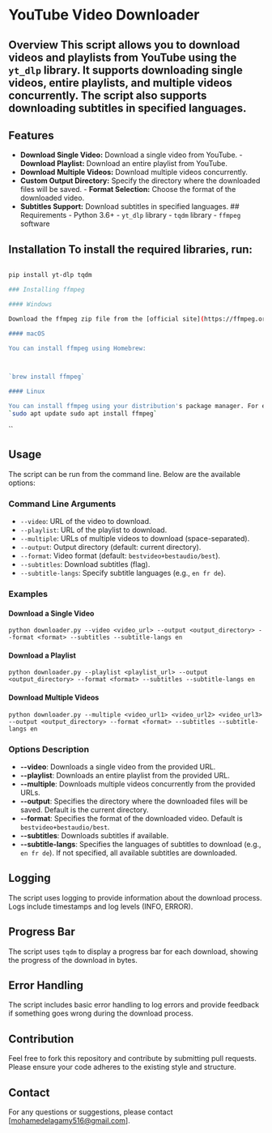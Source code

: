 # YouTube Video Downloader
## Overview This script allows you to download videos and playlists from YouTube using the `yt_dlp` library. It supports downloading single videos, entire playlists, and multiple videos concurrently. The script also supports downloading subtitles in specified languages.
## Features 
- **Download Single Video:** Download a single video from YouTube. - **Download Playlist:** Download an entire playlist from YouTube.
- **Download Multiple Videos:** Download multiple videos concurrently. 
- **Custom Output Directory:** Specify the directory where the downloaded files will be saved. - **Format Selection:** Choose the format of the downloaded video. 
- **Subtitles Support:** Download subtitles in specified languages. ## Requirements - Python 3.6+ - `yt_dlp` library - `tqdm` library - `ffmpeg` software 
## Installation To install the required libraries, run: 
```bash 

pip install yt-dlp tqdm

### Installing ffmpeg

#### Windows

Download the ffmpeg zip file from the [official site](https://ffmpeg.org/download.html), extract it, and add the `bin` folder to your system's PATH.

#### macOS

You can install ffmpeg using Homebrew:



`brew install ffmpeg`

#### Linux

You can install ffmpeg using your distribution's package manager. For example, on Ubuntu:
`sudo apt update sudo apt install ffmpeg`

```
``
## Usage

The script can be run from the command line. Below are the available options:

### Command Line Arguments

- `--video`: URL of the video to download.
- `--playlist`: URL of the playlist to download.
- `--multiple`: URLs of multiple videos to download (space-separated).
- `--output`: Output directory (default: current directory).
- `--format`: Video format (default: `bestvideo+bestaudio/best`).
- `--subtitles`: Download subtitles (flag).
- `--subtitle-langs`: Specify subtitle languages (e.g., `en fr de`).

### Examples

#### Download a Single Video

`python downloader.py --video <video_url> --output <output_directory> --format <format> --subtitles --subtitle-langs en`

#### Download a Playlist


`python downloader.py --playlist <playlist_url> --output <output_directory> --format <format> --subtitles --subtitle-langs en`

#### Download Multiple Videos


`python downloader.py --multiple <video_url1> <video_url2> <video_url3> --output <output_directory> --format <format> --subtitles --subtitle-langs en`

### Options Description

- **--video**: Downloads a single video from the provided URL.
- **--playlist**: Downloads an entire playlist from the provided URL.
- **--multiple**: Downloads multiple videos concurrently from the provided URLs.
- **--output**: Specifies the directory where the downloaded files will be saved. Default is the current directory.
- **--format**: Specifies the format of the downloaded video. Default is `bestvideo+bestaudio/best`.
- **--subtitles**: Downloads subtitles if available.
- **--subtitle-langs**: Specifies the languages of subtitles to download (e.g., `en fr de`). If not specified, all available subtitles are downloaded.

## Logging

The script uses logging to provide information about the download process. Logs include timestamps and log levels (INFO, ERROR).

## Progress Bar

The script uses `tqdm` to display a progress bar for each download, showing the progress of the download in bytes.

## Error Handling

The script includes basic error handling to log errors and provide feedback if something goes wrong during the download process.

## Contribution

Feel free to fork this repository and contribute by submitting pull requests. Please ensure your code adheres to the existing style and structure.


## Contact

For any questions or suggestions, please contact [mohamedelagamy516@gmail.com].
